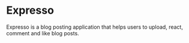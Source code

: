 # Expresso
Expresso is a blog posting application that helps users to upload, react, comment and like blog posts.
